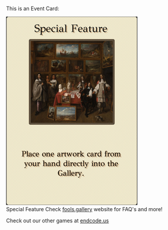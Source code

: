 This is an Event Card: 
 
 ![alt text](Special_Feature.png?raw=true "Event Card")  
 Special Feature 
 Check [fools.gallery](https://fools.gallery/) website for FAQ's and more! 
 
 Check out our other games at [endcode.us](https://endcode.us/)